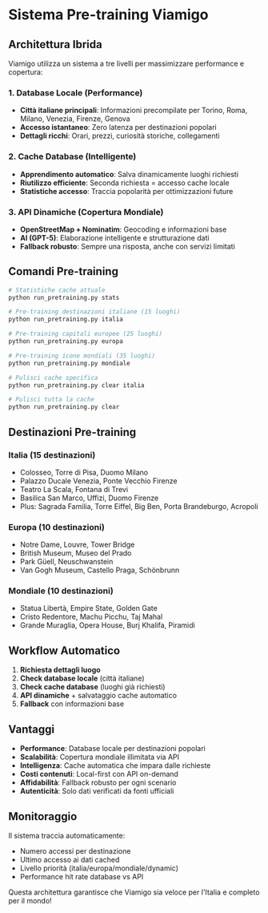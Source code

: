 # Sistema Pre-training Viamigo

## Architettura Ibrida

Viamigo utilizza un sistema a tre livelli per massimizzare performance e copertura:

### 1. Database Locale (Performance)
- **Città italiane principali**: Informazioni precompilate per Torino, Roma, Milano, Venezia, Firenze, Genova
- **Accesso istantaneo**: Zero latenza per destinazioni popolari
- **Dettagli ricchi**: Orari, prezzi, curiosità storiche, collegamenti

### 2. Cache Database (Intelligente)
- **Apprendimento automatico**: Salva dinamicamente luoghi richiesti
- **Riutilizzo efficiente**: Seconda richiesta = accesso cache locale
- **Statistiche accesso**: Traccia popolarità per ottimizzazioni future

### 3. API Dinamiche (Copertura Mondiale)
- **OpenStreetMap + Nominatim**: Geocoding e informazioni base
- **AI (GPT-5)**: Elaborazione intelligente e strutturazione dati
- **Fallback robusto**: Sempre una risposta, anche con servizi limitati

## Comandi Pre-training

```bash
# Statistiche cache attuale
python run_pretraining.py stats

# Pre-training destinazioni italiane (15 luoghi)
python run_pretraining.py italia

# Pre-training capitali europee (25 luoghi)  
python run_pretraining.py europa

# Pre-training icone mondiali (35 luoghi)
python run_pretraining.py mondiale

# Pulisci cache specifica
python run_pretraining.py clear italia

# Pulisci tutta la cache
python run_pretraining.py clear
```

## Destinazioni Pre-training

### Italia (15 destinazioni)
- Colosseo, Torre di Pisa, Duomo Milano
- Palazzo Ducale Venezia, Ponte Vecchio Firenze
- Teatro La Scala, Fontana di Trevi
- Basilica San Marco, Uffizi, Duomo Firenze
- Plus: Sagrada Familia, Torre Eiffel, Big Ben, Porta Brandeburgo, Acropoli

### Europa (10 destinazioni)
- Notre Dame, Louvre, Tower Bridge
- British Museum, Museo del Prado
- Park Güell, Neuschwanstein
- Van Gogh Museum, Castello Praga, Schönbrunn

### Mondiale (10 destinazioni)  
- Statua Libertà, Empire State, Golden Gate
- Cristo Redentore, Machu Picchu, Taj Mahal
- Grande Muraglia, Opera House, Burj Khalifa, Piramidi

## Workflow Automatico

1. **Richiesta dettagli luogo**
2. **Check database locale** (città italiane)
3. **Check cache database** (luoghi già richiesti)
4. **API dinamiche** + salvataggio cache automatico
5. **Fallback** con informazioni base

## Vantaggi

- **Performance**: Database locale per destinazioni popolari
- **Scalabilità**: Copertura mondiale illimitata via API
- **Intelligenza**: Cache automatica che impara dalle richieste
- **Costi contenuti**: Local-first con API on-demand
- **Affidabilità**: Fallback robusto per ogni scenario
- **Autenticità**: Solo dati verificati da fonti ufficiali

## Monitoraggio

Il sistema traccia automaticamente:
- Numero accessi per destinazione
- Ultimo accesso ai dati cached
- Livello priorità (italia/europa/mondiale/dynamic)
- Performance hit rate database vs API

Questa architettura garantisce che Viamigo sia veloce per l'Italia e completo per il mondo!